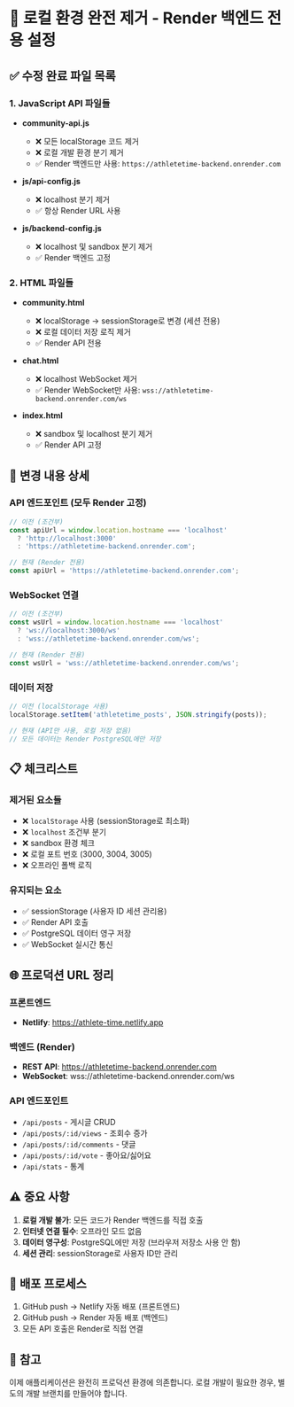 # 🚀 로컬 환경 완전 제거 - Render 백엔드 전용 설정

## ✅ 수정 완료 파일 목록

### 1. JavaScript API 파일들
- **community-api.js**
  - ❌ 모든 localStorage 코드 제거
  - ❌ 로컬 개발 환경 분기 제거
  - ✅ Render 백엔드만 사용: `https://athletetime-backend.onrender.com`

- **js/api-config.js**
  - ❌ localhost 분기 제거
  - ✅ 항상 Render URL 사용

- **js/backend-config.js**
  - ❌ localhost 및 sandbox 분기 제거
  - ✅ Render 백엔드 고정

### 2. HTML 파일들
- **community.html**
  - ❌ localStorage → sessionStorage로 변경 (세션 전용)
  - ❌ 로컬 데이터 저장 로직 제거
  - ✅ Render API 전용

- **chat.html**
  - ❌ localhost WebSocket 제거
  - ✅ Render WebSocket만 사용: `wss://athletetime-backend.onrender.com/ws`

- **index.html**
  - ❌ sandbox 및 localhost 분기 제거
  - ✅ Render API 고정

## 🔧 변경 내용 상세

### API 엔드포인트 (모두 Render 고정)
```javascript
// 이전 (조건부)
const apiUrl = window.location.hostname === 'localhost' 
  ? 'http://localhost:3000' 
  : 'https://athletetime-backend.onrender.com';

// 현재 (Render 전용)
const apiUrl = 'https://athletetime-backend.onrender.com';
```

### WebSocket 연결
```javascript
// 이전 (조건부)
const wsUrl = window.location.hostname === 'localhost'
  ? 'ws://localhost:3000/ws'
  : 'wss://athletetime-backend.onrender.com/ws';

// 현재 (Render 전용)
const wsUrl = 'wss://athletetime-backend.onrender.com/ws';
```

### 데이터 저장
```javascript
// 이전 (localStorage 사용)
localStorage.setItem('athletetime_posts', JSON.stringify(posts));

// 현재 (API만 사용, 로컬 저장 없음)
// 모든 데이터는 Render PostgreSQL에만 저장
```

## 📋 체크리스트

### 제거된 요소들
- ❌ `localStorage` 사용 (sessionStorage로 최소화)
- ❌ `localhost` 조건부 분기
- ❌ sandbox 환경 체크
- ❌ 로컬 포트 번호 (3000, 3004, 3005)
- ❌ 오프라인 폴백 로직

### 유지되는 요소
- ✅ sessionStorage (사용자 ID 세션 관리용)
- ✅ Render API 호출
- ✅ PostgreSQL 데이터 영구 저장
- ✅ WebSocket 실시간 통신

## 🌐 프로덕션 URL 정리

### 프론트엔드
- **Netlify**: https://athlete-time.netlify.app

### 백엔드 (Render)
- **REST API**: https://athletetime-backend.onrender.com
- **WebSocket**: wss://athletetime-backend.onrender.com/ws

### API 엔드포인트
- `/api/posts` - 게시글 CRUD
- `/api/posts/:id/views` - 조회수 증가
- `/api/posts/:id/comments` - 댓글
- `/api/posts/:id/vote` - 좋아요/싫어요
- `/api/stats` - 통계

## ⚠️ 중요 사항

1. **로컬 개발 불가**: 모든 코드가 Render 백엔드를 직접 호출
2. **인터넷 연결 필수**: 오프라인 모드 없음
3. **데이터 영구성**: PostgreSQL에만 저장 (브라우저 저장소 사용 안 함)
4. **세션 관리**: sessionStorage로 사용자 ID만 관리

## 🔄 배포 프로세스

1. GitHub push → Netlify 자동 배포 (프론트엔드)
2. GitHub push → Render 자동 배포 (백엔드)
3. 모든 API 호출은 Render로 직접 연결

## 📝 참고

이제 애플리케이션은 완전히 프로덕션 환경에 의존합니다.
로컬 개발이 필요한 경우, 별도의 개발 브랜치를 만들어야 합니다.